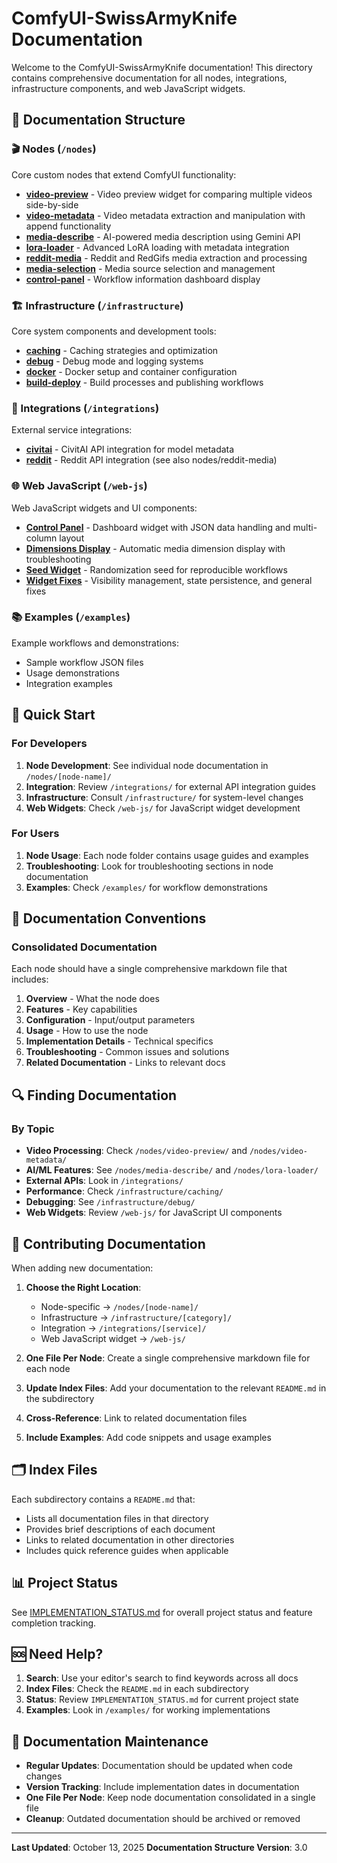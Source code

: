 # ComfyUI-SwissArmyKnife Documentation

Welcome to the ComfyUI-SwissArmyKnife documentation! This directory contains comprehensive documentation for all nodes, integrations, infrastructure components, and web JavaScript widgets.

## 📁 Documentation Structure

### 🎬 Nodes (`/nodes`)

Core custom nodes that extend ComfyUI functionality:

- **[video-preview](nodes/video-preview/)** - Video preview widget for comparing multiple videos side-by-side
- **[video-metadata](nodes/video-metadata/)** - Video metadata extraction and manipulation with append functionality
- **[media-describe](nodes/media-describe/)** - AI-powered media description using Gemini API
- **[lora-loader](nodes/lora-loader/)** - Advanced LoRA loading with metadata integration
- **[reddit-media](nodes/reddit-media/)** - Reddit and RedGifs media extraction and processing
- **[media-selection](nodes/media-selection/)** - Media source selection and management
- **[control-panel](nodes/control-panel/)** - Workflow information dashboard display

### 🏗️ Infrastructure (`/infrastructure`)

Core system components and development tools:

- **[caching](infrastructure/caching/)** - Caching strategies and optimization
- **[debug](infrastructure/debug/)** - Debug mode and logging systems
- **[docker](infrastructure/docker/)** - Docker setup and container configuration
- **[build-deploy](infrastructure/build-deploy/)** - Build processes and publishing workflows

### 🔌 Integrations (`/integrations`)

External service integrations:

- **[civitai](integrations/civitai/)** - CivitAI API integration for model metadata
- **[reddit](integrations/reddit/)** - Reddit API integration (see also nodes/reddit-media)

### 🌐 Web JavaScript (`/web-js`)

Web JavaScript widgets and UI components:

- **[Control Panel](web-js/CONTROL_PANEL.md)** - Dashboard widget with JSON data handling and multi-column layout
- **[Dimensions Display](web-js/DIMENSIONS_DISPLAY.md)** - Automatic media dimension display with troubleshooting
- **[Seed Widget](web-js/SEED_WIDGET.md)** - Randomization seed for reproducible workflows
- **[Widget Fixes](web-js/WIDGET_FIXES.md)** - Visibility management, state persistence, and general fixes

### 📚 Examples (`/examples`)

Example workflows and demonstrations:

- Sample workflow JSON files
- Usage demonstrations
- Integration examples

## 🚀 Quick Start

### For Developers

1. **Node Development**: See individual node documentation in `/nodes/[node-name]/`
2. **Integration**: Review `/integrations/` for external API integration guides
3. **Infrastructure**: Consult `/infrastructure/` for system-level changes
4. **Web Widgets**: Check `/web-js/` for JavaScript widget development

### For Users

1. **Node Usage**: Each node folder contains usage guides and examples
2. **Troubleshooting**: Look for troubleshooting sections in node documentation
3. **Examples**: Check `/examples/` for workflow demonstrations

## 📖 Documentation Conventions

### Consolidated Documentation

Each node should have a single comprehensive markdown file that includes:

1. **Overview** - What the node does
2. **Features** - Key capabilities
3. **Configuration** - Input/output parameters
4. **Usage** - How to use the node
5. **Implementation Details** - Technical specifics
6. **Troubleshooting** - Common issues and solutions
7. **Related Documentation** - Links to relevant docs

## 🔍 Finding Documentation

### By Topic

- **Video Processing**: Check `/nodes/video-preview/` and `/nodes/video-metadata/`
- **AI/ML Features**: See `/nodes/media-describe/` and `/nodes/lora-loader/`
- **External APIs**: Look in `/integrations/`
- **Performance**: Check `/infrastructure/caching/`
- **Debugging**: See `/infrastructure/debug/`
- **Web Widgets**: Review `/web-js/` for JavaScript UI components

## 📝 Contributing Documentation

When adding new documentation:

1. **Choose the Right Location**:
   - Node-specific → `/nodes/[node-name]/`
   - Infrastructure → `/infrastructure/[category]/`
   - Integration → `/integrations/[service]/`
   - Web JavaScript widget → `/web-js/`

2. **One File Per Node**: Create a single comprehensive markdown file for each node

3. **Update Index Files**: Add your documentation to the relevant `README.md` in the subdirectory

4. **Cross-Reference**: Link to related documentation files

5. **Include Examples**: Add code snippets and usage examples

## 🗂️ Index Files

Each subdirectory contains a `README.md` that:

- Lists all documentation files in that directory
- Provides brief descriptions of each document
- Links to related documentation in other directories
- Includes quick reference guides when applicable

## 📊 Project Status

See [IMPLEMENTATION_STATUS.md](IMPLEMENTATION_STATUS.md) for overall project status and feature completion tracking.

## 🆘 Need Help?

1. **Search**: Use your editor's search to find keywords across all docs
2. **Index Files**: Check the `README.md` in each subdirectory
3. **Status**: Review `IMPLEMENTATION_STATUS.md` for current project state
4. **Examples**: Look in `/examples/` for working implementations

## 📅 Documentation Maintenance

- **Regular Updates**: Documentation should be updated when code changes
- **Version Tracking**: Include implementation dates in documentation
- **One File Per Node**: Keep node documentation consolidated in a single file
- **Cleanup**: Outdated documentation should be archived or removed

---

**Last Updated**: October 13, 2025
**Documentation Structure Version**: 3.0

